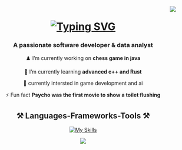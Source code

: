 <img align="right" src="https://visitor-badge.laobi.icu/badge?page_id=salesp07.salesp07" />

<h1 align="center">
    <a href="https://git.io/typing-svg"><img src="https://readme-typing-svg.demolab.com?font=Quicksand&weight=600&size=35&pause=1000&color=FF0000&center=true&vCenter=true&random=false&width=435&lines=HI+there+%F0%9F%91%8B;i'm+Nehad+%E2%9C%A8;software+developer+%F0%9F%92%BB;%26;data+analyst+%F0%9F%93%8A" alt="Typing SVG" /></a>
</h1>
<h3 align="center">A passionate software developer & data analyst </h3>

<div align="center">
 
♟️ I’m currently working on **chess game in java** 

🌱 I’m currently learning **advanced c++ and Rust**

👀 currently intersted in game development and ai

⚡ Fun fact **Psycho was the first movie to show a toilet flushing**

 </div>

<h2 align="center">⚒️ Languages-Frameworks-Tools ⚒️</h2>
<div align="center">
    
[![My Skills](https://skillicons.dev/icons?i=aws,java,kotlin,c,cpp,go,idea,linux,r,vscode)](https://skillicons.dev)

</div>


<div align="center"> 
  </a>
  <a href="https://www.linkedin.com/in/mohammed-nehad-moghrabi-9ba988248/" target="_blank">
    <img src="https://img.shields.io/badge/LinkedIn-0077B5?style=for-the-badge&logo=linkedin&logoColor=white" target="_blank" />
  </a>
</div>

<!---
orgalorg7/orgalorg7 is a ✨ special ✨ repository because its `README.md` (this file) appears on your GitHub profile.
You can click the Preview link to take a look at your changes.
--->

